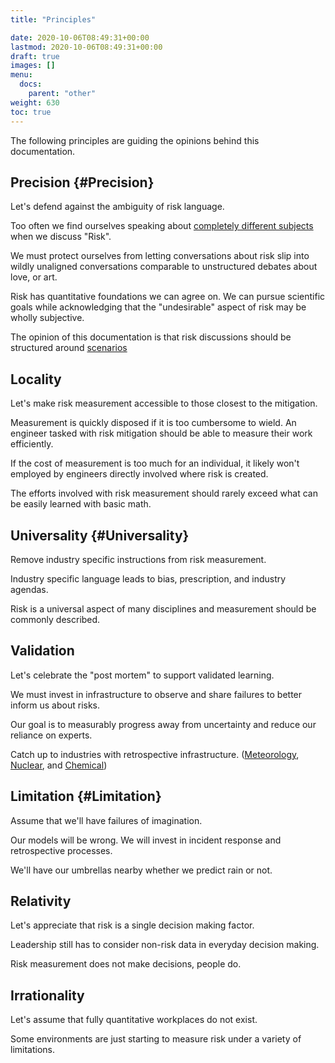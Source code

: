 ```yaml
---
title: "Principles"

date: 2020-10-06T08:49:31+00:00
lastmod: 2020-10-06T08:49:31+00:00
draft: true
images: []
menu:
  docs:
    parent: "other"
weight: 630
toc: true
---
```


The following principles are guiding the opinions behind this
documentation.

## Precision {#Precision}

Let\'s defend against the ambiguity of risk language.

Too often we find ourselves speaking about [completely different
subjects](https://plato.stanford.edu/entries/risk/) when we discuss
\"Risk\".

We must protect ourselves from letting conversations about risk slip
into wildly unaligned conversations comparable to unstructured debates
about love, or art.

Risk has quantitative foundations we can agree on. We can pursue
scientific goals while acknowledging that the \"undesirable\" aspect of
risk may be wholly subjective.

The opinion of this documentation is that risk discussions should be
structured around [scenarios](/docs/risk/scenarios)

## Locality

Let\'s make risk measurement accessible to those closest to the
mitigation.

Measurement is quickly disposed if it is too cumbersome to wield. An
engineer tasked with risk mitigation should be able to measure their
work efficiently.

If the cost of measurement is too much for an individual, it likely
won\'t employed by engineers directly involved where risk is created.

The efforts involved with risk measurement should rarely exceed what can
be easily learned with basic math.

## Universality {#Universality}

Remove industry specific instructions from risk measurement.

Industry specific language leads to bias, prescription, and industry
agendas.

Risk is a universal aspect of many disciplines and measurement should be
commonly described.

## Validation

Let\'s celebrate the \"post mortem\" to support validated learning.

We must invest in infrastructure to observe and share failures to better
inform us about risks.

Our goal is to measurably progress away from uncertainty and reduce our
reliance on experts.

Catch up to industries with retrospective infrastructure.
([Meteorology](https://www.ncdc.noaa.gov/data-access),
[Nuclear](https://www.nrc.gov/reading-rm/doc-collections/event-status/event/),
and [Chemical](https://www.csb.gov/investigations/))

## Limitation {#Limitation}

Assume that we\'ll have failures of imagination.

Our models will be wrong. We will invest in incident response and
retrospective processes.

We\'ll have our umbrellas nearby whether we predict rain or not.

## Relativity

Let\'s appreciate that risk is a single decision making factor.

Leadership still has to consider non-risk data in everyday decision
making.

Risk measurement does not make decisions, people do.

## Irrationality

Let\'s assume that fully quantitative workplaces do not exist.

Some environments are just starting to measure risk under a variety of
limitations.
